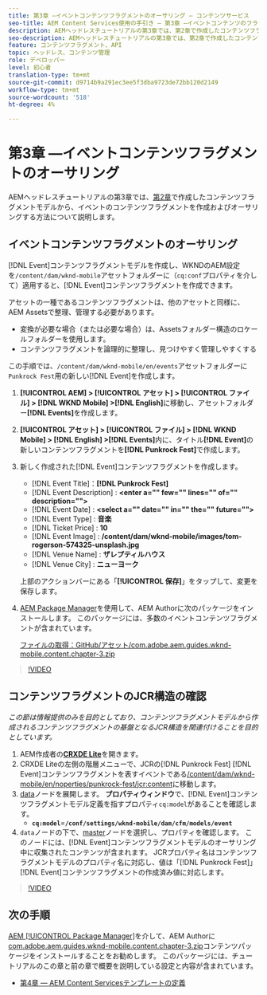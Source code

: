```yaml
---
title: 第3章 —イベントコンテンツフラグメントのオーサリング — コンテンツサービス
seo-title: AEM Content Services使用の手引き — 第3章 —イベントコンテンツのフラグメントのオーサリング
description: AEMヘッドレスチュートリアルの第3章では、第2章で作成したコンテンツフラグメントモデルから、イベントコンテンツフラグメントを作成し、オーサリングする方法について説明します。
seo-description: AEMヘッドレスチュートリアルの第3章では、第2章で作成したコンテンツフラグメントモデルから、イベントコンテンツフラグメントを作成し、オーサリングする方法について説明します。
feature: コンテンツフラグメント、API
topic: ヘッドレス、コンテンツ管理
role: デベロッパー
level: 初心者
translation-type: tm+mt
source-git-commit: d9714b9a291ec3ee5f3dba9723de72bb120d2149
workflow-type: tm+mt
source-wordcount: '518'
ht-degree: 4%

---
```



# 第3章 —イベントコンテンツフラグメントのオーサリング

AEMヘッドレスチュートリアルの第3章では、[第2章](./chapter-2.md)で作成したコンテンツフラグメントモデルから、イベントのコンテンツフラグメントを作成およびオーサリングする方法について説明します。

## イベントコンテンツフラグメントのオーサリング

[!DNL Event]コンテンツフラグメントモデルを作成し、WKNDのAEM設定を`/content/dam/wknd-mobile`アセットフォルダーに（`cq:conf`プロパティを介して）適用すると、[!DNL Event]コンテンツフラグメントを作成できます。

アセットの一種であるコンテンツフラグメントは、他のアセットと同様に、AEM Assetsで整理、管理する必要があります。

* 変換が必要な場合（または必要な場合）は、Assetsフォルダー構造のロケールフォルダーを使用します。
* コンテンツフラグメントを論理的に整理し、見つけやすく管理しやすくする

この手順では、`/content/dam/wknd-mobile/en/events`アセットフォルダーに`Punkrock Fest`用の新しい[!DNL Event]を作成します。

1. **[!UICONTROL AEM] > [!UICONTROL アセット] > [!UICONTROL ファイル] > [!DNL WKND Mobile] >[!DNL English]**&#x200B;に移動し、アセットフォルダー&#x200B;**[!DNL Events]**&#x200B;を作成します。
1. **[!UICONTROL アセット] > [!UICONTROL ファイル] > [!DNL WKND Mobile] > [!DNL English] >[!DNL Events]**&#x200B;内に、タイトル&#x200B;**[!DNL Event]**&#x200B;の新しいコンテンツフラグメントを&#x200B;**[!DNL Punkrock Fest]**&#x200B;で作成します。
1. 新しく作成された[!DNL Event]コンテンツフラグメントを作成します。

   * [!DNL Event Title]：**[!DNL Punkrock Fest]**
   * [!DNL Event Description] :  **&lt;enter a=&quot;&quot; few=&quot;&quot; lines=&quot;&quot; of=&quot;&quot; description=&quot;&quot;>**
   * [!DNL Event Date] :  **&lt;select a=&quot;&quot; date=&quot;&quot; in=&quot;&quot; the=&quot;&quot; future=&quot;&quot;>**
   * [!DNL Event Type] : **音楽**
   * [!DNL Ticket Price] : **10**
   * [!DNL Event Image] : **/content/dam/wknd-mobile/images/tom-rogerson-574325-unsplash.jpg**
   * [!DNL Venue Name] : **ザレプティルハウス**
   * [!DNL Venue City] : **ニューヨーク**

   上部のアクションバーにある「**[!UICONTROL 保存]**」をタップして、変更を保存します。

1. [AEM Package Manager](http://localhost:4502/crx/packmgr/index.jsp)を使用して、AEM Authorに次のパッケージをインストールします。 このパッケージには、多数のイベントコンテンツフラグメントが含まれています。

   [ファイルの取得：GitHub/アセット/com.adobe.aem.guides.wknd-mobile.content.chapter-3.zip](https://github.com/adobe/aem-guides-wknd-mobile/releases/latest)

>[!VIDEO](https://video.tv.adobe.com/v/28338/?quality=12&learn=on)

## コンテンツフラグメントのJCR構造の確認

*この節は情報提供のみを目的としており、コンテンツフラグメントモデルから作成されるコンテンツフラグメントの基盤となるJCR構造を関連付けることを目的としています。*

1. AEM作成者の&#x200B;**[CRXDE Lite](http://localhost:4502/crx/de/index.jsp)**&#x200B;を開きます。
1. CRXDE Liteの左側の階層メニューで、JCRの[!DNL Punkrock Fest] [!DNL Event]コンテンツフラグメントを表すイベントである[/content/dam/wknd-mobile/en/noperties/punkrock-fest/jcr:content](http://localhost:4502/crx/de/index.jsp#/content/dam/wknd-mobile/en/events/punkrock-fest/jcr:content)に移動します。
1. [data](http://localhost:4502/crx/de/index.jsp#/content/dam/wknd-mobile/en/events/punkrock-fest/jcr:content/data/master)ノードを展開します。
**プロパティウィンドウ**&#x200B;で、[!DNL Event]コンテンツフラグメントモデル定義を指すプロパティ`cq:model`があることを確認します。
   * **`cq:model`**=**`/conf/settings/wknd-mobile/dam/cfm/models/event`**
1. `data`ノードの下で、[master](http://localhost:4502/crx/de/index.jsp#/content/dam/wknd-mobile/en/events/punkrock-fest/jcr:content/data/master)ノードを選択し、プロパティを確認します。 このノードには、[!DNL Event]コンテンツフラグメントモデルのオーサリング中に収集されたコンテンツが含まれます。 JCRプロパティ名はコンテンツフラグメントモデルのプロパティ名に対応し、値は「[!DNL Punkrock Fest]」 [!DNL Event]コンテンツフラグメントの作成済み値に対応します。

>[!VIDEO](https://video.tv.adobe.com/v/28356/?quality=12&learn=on)

## 次の手順

[AEM [!UICONTROL Package Manager]](http://localhost:4502/crx/packmgr/index.jsp)を介して、AEM Authorに[com.adobe.aem.guides.wknd-mobile.content.chapter-3.zip](https://github.com/adobe/aem-guides-wknd-mobile/releases/latest)コンテンツパッケージをインストールすることをお勧めします。 このパッケージには、チュートリアルのこの章と前の章で概要を説明している設定と内容が含まれています。

* [第4章 — AEM Content Servicesテンプレートの定義](./chapter-4.md)
